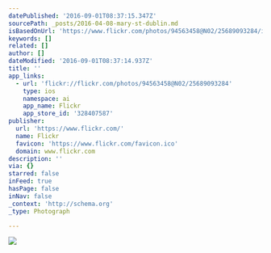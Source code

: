 ```yaml
---
datePublished: '2016-09-01T08:37:15.347Z'
sourcePath: _posts/2016-04-08-mary-st-dublin.md
isBasedOnUrl: 'https://www.flickr.com/photos/94563458@N02/25689093284/in/dateposted/'
keywords: []
related: []
author: []
dateModified: '2016-09-01T08:37:14.937Z'
title: ''
app_links:
  - url: 'flickr://flickr.com/photos/94563458@N02/25689093284'
    type: ios
    namespace: ai
    app_name: Flickr
    app_store_id: '328407587'
publisher:
  url: 'https://www.flickr.com/'
  name: Flickr
  favicon: 'https://www.flickr.com/favicon.ico'
  domain: www.flickr.com
description: ''
via: {}
starred: false
inFeed: true
hasPage: false
inNav: false
_context: 'http://schema.org'
_type: Photograph

---
```

![](https://s3-us-west-2.amazonaws.com/the-grid-img/p/b665bf2e496a6027d705e46f60cc8ca3f028556b.jpg)